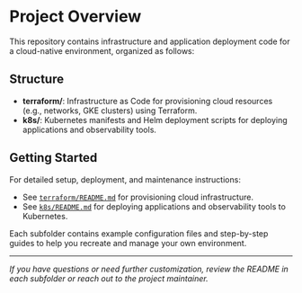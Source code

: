 # Project Overview

This repository contains infrastructure and application deployment code for a cloud-native environment, organized as follows:

## Structure

- **terraform/**: Infrastructure as Code for provisioning cloud resources (e.g., networks, GKE clusters) using Terraform.
- **k8s/**: Kubernetes manifests and Helm deployment scripts for deploying applications and observability tools.

## Getting Started

For detailed setup, deployment, and maintenance instructions:

- See [`terraform/README.md`](./terraform/README.md) for provisioning cloud infrastructure.
- See [`k8s/README.md`](./k8s/README.md) for deploying applications and observability tools to Kubernetes.

Each subfolder contains example configuration files and step-by-step guides to help you recreate and manage your own environment.

---

_If you have questions or need further customization, review the README in each subfolder or reach out to the project maintainer._ 